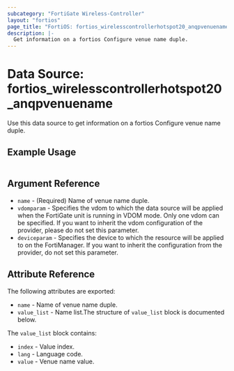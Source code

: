 ```yaml
---
subcategory: "FortiGate Wireless-Controller"
layout: "fortios"
page_title: "FortiOS: fortios_wirelesscontrollerhotspot20_anqpvenuename"
description: |-
  Get information on a fortios Configure venue name duple.
---
```


# Data Source: fortios_wirelesscontrollerhotspot20_anqpvenuename
Use this data source to get information on a fortios Configure venue name duple.


## Example Usage

```hcl

```

## Argument Reference

* `name` - (Required) Name of venue name duple.
* `vdomparam` - Specifies the vdom to which the data source will be applied when the FortiGate unit is running in VDOM mode. Only one vdom can be specified. If you want to inherit the vdom configuration of the provider, please do not set this parameter.
* `deviceparam` - Specifies the device to which the resource will be applied to on the FortiManager. If you want to inherit the configuration from the provider, do not set this parameter.

## Attribute Reference

The following attributes are exported:

* `name` - Name of venue name duple.
* `value_list` - Name list.The structure of `value_list` block is documented below.

The `value_list` block contains:

* `index` - Value index.
* `lang` - Language code.
* `value` - Venue name value.
